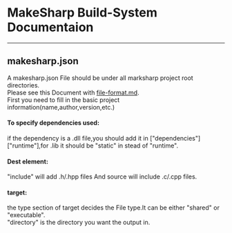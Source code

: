 # MakeSharp Build-System Documentaion

---
## makesharp.json
A makesharp.json File should be under all marksharp project root directories.  
Please see this Document with [file-format.md](file-format.md).  
First you need to fill in the basic project information(name,author,version,etc.)  
#### To specify dependencies used:
if the dependency is a .dll file,you should add it in \["dependencies"]\["runtime"],for .lib it should be "static" in stead of "runtime".  
#### Dest element:  
"include" will add .h/.hpp files And source will include .c/.cpp files.  
#### target:  
the type section of target decides the File type.It can be either "shared" or "executable".  
"directory" is the directory you want the output in.
